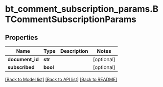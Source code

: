 # bt_comment_subscription_params.BTCommentSubscriptionParams

## Properties
Name | Type | Description | Notes
------------ | ------------- | ------------- | -------------
**document_id** | **str** |  | [optional] 
**subscribed** | **bool** |  | [optional] 

[[Back to Model list]](../README.md#documentation-for-models) [[Back to API list]](../README.md#documentation-for-api-endpoints) [[Back to README]](../README.md)


